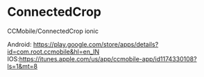 # ConnectedCrop
CCMobile/ConnectedCrop ionic

Android: https://play.google.com/store/apps/details?id=com.root.ccmobile&hl=en_IN
IOS:https://itunes.apple.com/us/app/ccmobile-app/id1174330108?ls=1&mt=8
